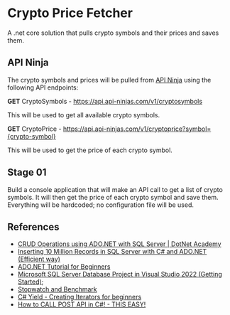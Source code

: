 # Crypto Price Fetcher

A .net core solution that pulls crypto symbols and their prices and saves them.

<p/>

## API Ninja

The crypto symbols and prices will be pulled from [API Ninja](https://api-ninjas.com) using the following API endpoints:

**GET** CryptoSymbols - https://api.api-ninjas.com/v1/cryptosymbols

This will be used to get all available crypto symbols.


**GET** CryptoPrice - https://api.api-ninjas.com/v1/cryptoprice?symbol={crypto-symbol}

This will be used to get the price of each crypto symbol.

<p/>

## Stage 01

Build a console application that will make an API call to get a list of crypto symbols. It will then get the price of each crypto symbol and save them. Everything will be hardcoded; no configuration file will be used.

<p/>

## References

- [CRUD Operations using ADO.NET with SQL Server | DotNet Academy](https://www.youtube.com/watch?v=MCSN7ghS0vI)
- [Inserting 10 Million Records in SQL Server with C# and ADO.NET (Efficient way)
](https://www.youtube.com/watch?v=khdR_8r9YQU)
- [ADO.NET Tutorial for Beginners](https://www.youtube.com/watch?v=aoFDyt8oG0k&list=PL6n9fhu94yhX5dzHunAI2t4kE0kOuv4D7)
- [Microsoft SQL Server Database Project in Visual Studio 2022 (Getting Started)](https://www.youtube.com/watch?v=5nTlqgQLkIc);
- [Stopwatch and Benchmark](https://www.youtube.com/watch?v=NTz99yN2urc)
- [C# Yield - Creating Iterators for beginners](https://www.youtube.com/watch?v=uv74SZ5MX5Q)
- [How to CALL POST API in C#! - THIS EASY!](https://www.youtube.com/watch?v=ufHlJLPK5CA)
